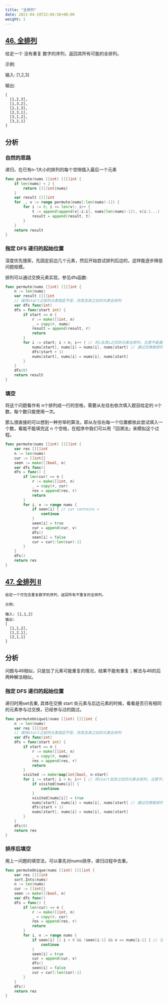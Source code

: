 ```yaml
---
title: "全排列"
date: 2021-04-19T22:04:56+08:00
weight: 1
---
```


## [46. 全排列](https://leetcode-cn.com/problems/permutations)
给定一个 没有重复 数字的序列，返回其所有可能的全排列。

示例:

输入: [1,2,3]

输出:
```
[
  [1,2,3],
  [1,3,2],
  [2,1,3],
  [2,3,1],
  [3,1,2],
  [3,2,1]
]
```
## 分析
### 自然的思路
递归，在已有n-1大小的排列的每个空隙插入最后一个元素
```go
func permute(nums []int) [][]int {
	if len(nums) < 2 {
		return [][]int{nums}
	}
	var result [][]int
	for _, v := range permute(nums[:len(nums)-1]) {
		for i := 0; i <= len(v); i++ {
			t := append(append(v[:i:i], nums[len(nums)-1]), v[i:]...)
			result = append(result, t)
		}
	}
	return result
}
```
### 指定 DFS 递归的起始位置
深度优先搜索，先固定前边几个元素，然后开始尝试排列后边的，这样能逐步降低问题规模。

排列可以通过交换元素实现，参见dfs函数:
```go
func permute(nums []int) [][]int {
	n := len(nums)
	var result [][]int
	// 保持start之前的元素固定不变，将其及其之后的元素全排列
	var dfs func(int)
	dfs = func(start int) {
		if start == n {
			r := make([]int, n)
			_ = copy(r, nums)
			result = append(result, r)
			return
		}
		for i := start; i < n; i++ { // 将i及其i之后的元素全排列，注意不能漏了i
			nums[start], nums[i] = nums[i], nums[start] // 通过交换做排列
			dfs(start + 1)
			nums[start], nums[i] = nums[i], nums[start]
		}
	}
	dfs(0)
	return result
}
```

### 填空
将这个问题看作有 n个排列成一行的空格，需要从左往右依次填入题目给定的 n个数，每个数只能使用一次。

那么很直接的可以想到一种穷举的算法，即从左往右每一个位置都依此尝试填入一个数，看能不能填完这 n 个空格，在程序中我们可以用「回溯法」来模拟这个过程。
```go
func permute(nums []int) [][]int {
    var res [][]int
	n := len(nums)
	cur := []int{}
	seen := make([]bool, n)
	var dfs func()
	dfs = func() {
		if len(cur) == n {
			r := make([]int, n)
			_ = copy(r, cur)
			res = append(res, r)
			return
		}
		for i, v := range nums {
			if seen[i] { // cur contains v
				continue
			}
			seen[i] = true
			cur = append(cur, v)
			dfs()
			seen[i] = false
			cur = cur[:len(cur)-1]
		}
	}
	dfs()
	return res
}
```
## [47. 全排列 II](https://leetcode-cn.com/problems/permutations-ii)
```
给定一个可包含重复数字的序列，返回所有不重复的全排列。

示例:

输入: [1,1,2]
输出:
[
  [1,1,2],
  [1,2,1],
  [2,1,1]
]
```
## 分析
问题与46相似，只是加了元素可能重复的情况，结果不能有重复；解法与46的后两种解法相似。
### 指定 DFS 递归的起始位置
递归时用set去重, 具体在交换 start 处元素与后边元素的时候，看看是否已有相同的元素参与过交换，已经参与过的跳过。  
```go
func permuteUnique1(nums []int) [][]int {
	n := len(nums)
	var res [][]int
	// 保持start之前的元素固定不变，将其及其之后的元素全排列
	var dfs func(int)
	dfs = func(start int) {
		if start == n {
			r := make([]int, n)
			_ = copy(r, nums)
			res = append(res, r)
			return
		}
		visited := make(map[int]bool, n-start)
		for i := start; i < n; i++ { // 将start及其之后的元素全排列，注意不能漏了start
			if visited[nums[i]] {
				continue
			}
			visited[nums[i]] = true
			nums[start], nums[i] = nums[i], nums[start] // 通过交换做排列
			dfs(start + 1)
			nums[start], nums[i] = nums[i], nums[start]
		}
	}
	dfs(0)
	return res
}
```
### 排序后填空
用上一问题的填空法，可以事先对nums排序，递归过程中去重。
```go
func permuteUnique(nums []int) [][]int {
	var res [][]int
	sort.Ints(nums)
	n := len(nums)
	cur := []int{}
	seen := make([]bool, n)
	var dfs func()
	dfs = func() {
		if len(cur) == n {
			r := make([]int, n)
			_ = copy(r, cur)
			res = append(res, r)
			return
		}
		for i, v := range nums {
			if seen[i] || i > 0 && !seen[i-1] && v == nums[i-1] { // 注意这里的 !seen[i-1]
				continue
			}
			seen[i] = true
			cur = append(cur, v)
			dfs()
			seen[i] = false
			cur = cur[:len(cur)-1]
		}
	}
	dfs()
	return res
}
```